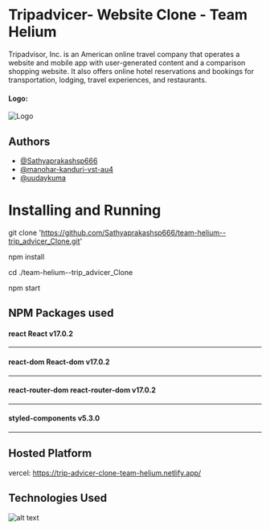 
# Tripadvicer- Website Clone - Team Helium

Tripadvisor, Inc. is an American online travel company that operates a website and mobile app with user-generated content and a comparison shopping website. It also offers online hotel reservations and bookings for transportation, lodging, travel experiences, and restaurants.

#### Logo: 
![](https://upload.wikimedia.org/wikipedia/commons/thumb/3/3e/Tripadvisor_Logo_circle-green_vertical-lockup_registered_RGB.svg/220px-Tripadvisor_Logo_circle-green_vertical-lockup_registered_RGB.svg.png "Logo")

## Authors

- [@Sathyaprakashsp666](https://github.com/Sathyaprakashsp666)
- [@manohar-kanduri-vst-au4](https://github.com/manohar-kanduri-vst-au4)
- [@uudaykuma](https://github.com/uudaykuma)

# Installing and Running

git clone 'https://github.com/Sathyaprakashsp666/team-helium--trip_advicer_Clone.git'

npm install

cd ./team-helium--trip_advicer_Clone

npm start

## NPM Packages used

#### react React   v17.0.2
***

####  react-dom React-dom  v17.0.2
***

####  react-router-dom react-router-dom v17.0.2
***

####  styled-components v5.3.0
***


## Hosted Platform 

vercel: https://trip-advicer-clone-team-helium.netlify.app/

## Technologies Used

![alt text](https://fiverr-res.cloudinary.com/images/t_main1,q_auto,f_auto,q_auto,f_auto/gigs/185188120/original/b084c38d746e1cc36e133e7557c06c4e47a45198/create-responsive-websites-using-html-css-javascript-react.jpeg "Logo Title Text 1")


